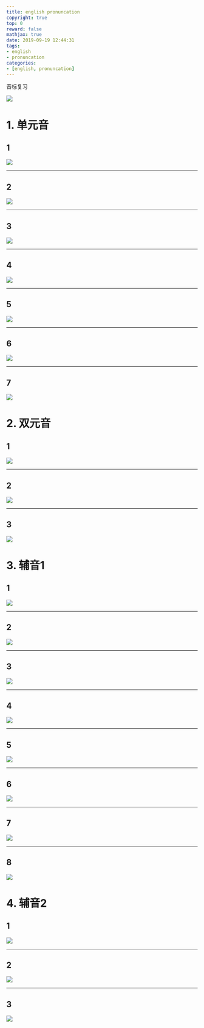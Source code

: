 ```yaml
---
title: english pronuncation
copyright: true
top: 0
reward: false
mathjax: true
date: 2019-09-19 12:44:31
tags:
- english
- pronuncation
categories:
- [english, pronuncation]
---
```


音标复习

![](pronuncation.jpg)

# 1. 单元音

## 1
![](listen-basic-1.png)

----
## 2
![](listen-basic-2.png)

----
## 3
![](listen-basic-3.png)

----
## 4
![](listen-basic-4.png)

----
## 5
![](listen-basic-5.png)

----
## 6
![](listen-basic-6.png)

----
## 7
![](listen-basic-7.png)


# 2. 双元音
## 1
![](listen-basic-di-1.png)

----
## 2
![](listen-basic-di-2.png)

----
## 3
![](listen-basic-di-3.png)

# 3. 辅音1
## 1
![](listen-basic-f-1.png)

----
## 2
![](listen-basic-f-2.png)

----
## 3
![](listen-basic-f-3.png)

----
## 4
![](listen-basic-f-4.png)

----
## 5
![](listen-basic-f-5.png)

----
## 6
![](listen-basic-f-6.png)

----
## 7
![](listen-basic-f-7.png)

----
## 8
![](listen-basic-f-8.png)

# 4. 辅音2
## 1
![](listen-basic-f2-1.png)

----
## 2
![](listen-basic-f2-2.png)

----
## 3
![](listen-basic-f2-3.png)

